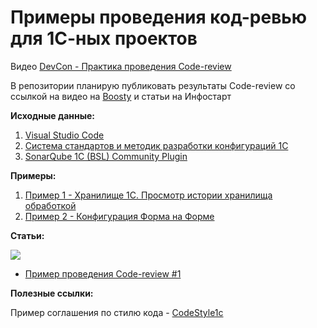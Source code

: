 # Примеры проведения код-ревью для 1С-ных проектов

Видео [DevCon - Практика проведения Code-review](https://www.youtube.com/watch?v=BMAgiz2uEHA)

В репозитории планирую публиковать результаты Code-review со ссылкой на видео на [Boosty](https://boosty.to/1cnik) и статьи на Инфостарт

**Исходные данные:**

1. [Visual Studio Code](https://code.visualstudio.com)
2. [Система стандартов и методик разработки конфигураций 1С](https://its.1c.ru/db/v8std)
3. [SonarQube 1C (BSL) Community Plugin](https://1c-syntax.github.io/sonar-bsl-plugin-community/)

**Примеры:**

1. [Пример 1 - Хранилище 1С. Просмотр истории хранилища обработкой](<Пример1 - Просмотр истории хранилища/README.md>)
2. [Пример 2 - Конфигурация Форма на Форме](https://github.com/KonstantinHeinrich/Form-on-Form-Designer-Format/pull/1)

**Статьи:**

<img src='https://infostart.ru/bitrix/templates/sandbox_empty/assets/tpl/abo/img/logo.svg'> 

- [Пример проведения Code-review #1](<https://infostart.ru/1c/2119477/>)


**Полезные ссылки:**

Пример соглашения по стилю кода - [CodeStyle1c](https://github.com/kuzyara/CodeStyle1C)
